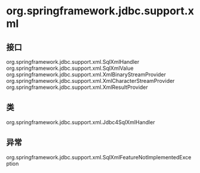 # org.springframework.jdbc.support.xml

## 接口

org.springframework.jdbc.support.xml.SqlXmlHandler
org.springframework.jdbc.support.xml.SqlXmlValue
org.springframework.jdbc.support.xml.XmlBinaryStreamProvider
org.springframework.jdbc.support.xml.XmlCharacterStreamProvider
org.springframework.jdbc.support.xml.XmlResultProvider

## 类

org.springframework.jdbc.support.xml.Jdbc4SqlXmlHandler

## 异常

org.springframework.jdbc.support.xml.SqlXmlFeatureNotImplementedException





